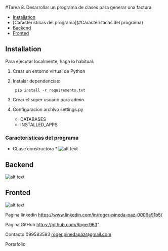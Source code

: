 #Tarea 8. Desarrollar un programa de clases para generar una factura
- [Installation](#installation)
- [Caracteristicas del programa](#Caracteristicas del programa)
- [Backend](#backend)
- [Fronted](#fronted)



## Installation
Para ejecutar localmente, haga lo habitual:

1. Crear un entorno virtual de Python

2. Instalar dependencias:

        pip install -r requirements.txt

3. Crear el super usuario para admin

4. Configuracion archivo settings.py

     * DATABASES
     * INSTALLED_APPS
     

### Caracteristicas del programa 
* CLase constructora
                  *          ![alt text](https://github.com/Roger963/poo-yavirac/blob/MYcrud/media/DashboardRoger%20-%20Frame%206%20(1).jpg)
## Backend
          
 ![alt text](https://github.com/Roger963/poo-yavirac/blob/MYcrud/media/backend.png)
## Fronted  
 ![alt text](https://github.com/Roger963/poo-yavirac/blob/MYcrud/media/fronted.jpg)
 


Pagina linkedin
https://www.linkedin.com/in/roger-pineda-paz-0009a91b5/

Pagina GitHub
https://github.com/Roger963"


Contacto
099583583
roger.pinedapaz@gmail.com

Portafolio

